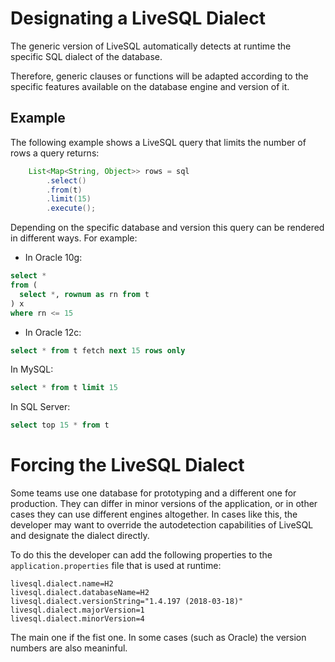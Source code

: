 # Designating a LiveSQL Dialect

The generic version of LiveSQL automatically detects at runtime the specific SQL dialect of the database.

Therefore, generic clauses or functions will be adapted according to the specific features available on the database engine
and version of it.

## Example

The following example shows a LiveSQL query that limits the number of rows a query returns:

```java
    List<Map<String, Object>> rows = sql
        .select()
        .from(t)
        .limit(15)
        .execute();
```

Depending on the specific database and version this query can be rendered in different ways. For example:

- In Oracle 10g:

```sql
select *
from (
  select *, rownum as rn from t 
) x
where rn <= 15
```

- In Oracle 12c:

```sql
select * from t fetch next 15 rows only
```

In MySQL:

```sql
select * from t limit 15
```

In SQL Server:

```sql
select top 15 * from t
```

# Forcing the LiveSQL Dialect

Some teams use one database for prototyping and a different one for production. They can differ in minor versions of the application,
or in other cases they can use different engines altogether. In cases like this, the developer may want to override the autodetection
capabilities of LiveSQL and designate the dialect directly.

To do this the developer can add the following properties to the `application.properties` file that is used at runtime:

```properties
livesql.dialect.name=H2
livesql.dialect.databaseName=H2
livesql.dialect.versionString="1.4.197 (2018-03-18)"
livesql.dialect.majorVersion=1
livesql.dialect.minorVersion=4
```

The main one if the fist one. In some cases (such as Oracle) the version numbers are also meaninful.

